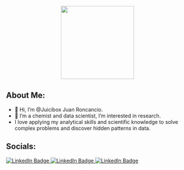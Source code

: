 <div id="header" align="center">
  <img src="https://media.giphy.com/media/doXBzUFJRxpaUbuaqz/giphy.gif" width="200"/>
   <img src="https://komarev.com/ghpvc/?username=Juicibox&style=flat-square&color=blue" alt=""/>
</div>

## About Me:
- 👋 Hi, I’m @Juicibox Juan Roncancio.
- 👀 I’m a chemist and data scientist, I’m interested in research.
- I love applying my analytical skills and scientific knowledge to solve complex problems and discover hidden patterns in data.

## Socials:
<div id="badges">
  <a href="https://www.linkedin.com/in/juan-roncancio01">
    <img src="https://img.shields.io/badge/LinkedIn-blue?style=for-the-badge&logo=linkedin&logoColor=white" alt="LinkedIn Badge"/>
  </a>  
  <a href="https://juicibox.github.io/">
    <img src="https://img.shields.io/badge/Portafolio-black?style=for-the-badge&logo=dependabot&logoColor=white" alt="LinkedIn Badge"/>
  </a>  
  <a href="https://www.kaggle.com/juicibox7">
    <img src="https://img.shields.io/badge/Kaggle-blue?style=for-the-badge&logo=Kaggle&logoColor=white" alt="LinkedIn Badge"/>
  </a> 
</div>



<!---
Juan is a ✨ special ✨ repository because its `README.md` (this file) appears on your GitHub profile.
You can click the Preview link to take a look at your changes.
--->
